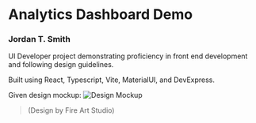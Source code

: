 # Analytics Dashboard Demo
### Jordan T. Smith

UI Developer project demonstrating proficiency in front end development and following design guidelines.

Built using React, Typescript, Vite, MaterialUI, and DevExpress.

Given design mockup:
![Design Mockup](public/AnalyticsMockupOverlay.png)
> (Design by Fire Art Studio)
